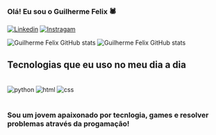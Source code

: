 ### Olá! Eu sou o Guilherme Felix 🕷️

[![Linkedin](https://img.shields.io/badge/LinkedIn-0077B5?style=for-the-badge&logo=linkedin&logoColor=white)](https://www.linkedin.com/in/guilherme-felix-pascoal-587790204/)
[![Instragam](https://img.shields.io/badge/Instagram-E4405F?style=for-the-badge&logo=instagram&logoColor=white)](https://www.instagram.com/felix__gui/)

![Guilherme Felix GitHub stats](https://github-readme-stats.vercel.app/api?username=guifelixx&show_icons=true&theme=tokyonight)
![Guilherme Felix GitHub stats](https://github-readme-stats.vercel.app/api/top-langs/?username={guifelixx}&theme=blue-green)

## Tecnologias que eu uso no meu dia a dia


<div style="display: inline_block"><br/>
    <img align="center" alt="python" src="https://img.shields.io/badge/Python-3776AB?style=for-the-badge&logo=python&logoColor=white"/>
    <img align="center" alt="html" src="https://img.shields.io/badge/HTML5-E34F26?style=for-the-badge&logo=html5&logoColor=white"/>
    <img align="center" alt="css" src="https://img.shields.io/badge/CSS3-1572B6?style=for-the-badge&logo=css3&logoColor=white"/>
  
</div><br/>

### Sou um jovem apaixonado por tecnlogia, games e resolver problemas através da progamação!

